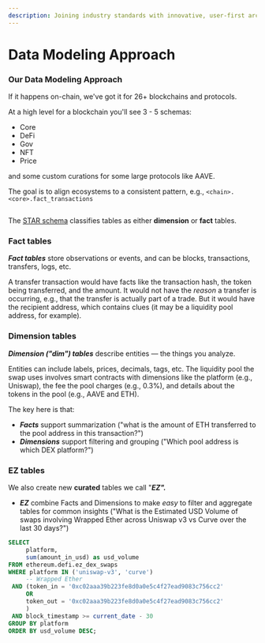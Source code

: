 ```yaml
---
description: Joining industry standards with innovative, user-first architectures
---
```


# Data Modeling Approach

### Our Data Modeling Approach

If it happens on-chain, we've got it for 26+ blockchains and protocols.&#x20;

At a high level for a blockchain you'll see 3 - 5 schemas:&#x20;

* Core
* DeFi
* Gov
* NFT
* Price&#x20;

and some custom curations for some large protocols like AAVE.&#x20;

The goal is to align ecosystems to a consistent pattern, e.g., `<chain>.<core>.fact_transactions`

<figure><img src="../.gitbook/assets/Screenshot 2023-10-26 at 4.38.47 PM.png" alt=""><figcaption></figcaption></figure>

The [STAR schema](https://en.wikipedia.org/wiki/Star\_schema) classifies tables as either **dimension** or **fact** tables.

### **Fact tables**

_**Fact tables**_ store observations or events, and can be blocks, transactions, transfers, logs, etc.&#x20;

A transfer transaction would have facts like the transaction hash, the token being transferred, and the amount. It would not have the _reason_ a transfer is occurring, e.g., that the transfer is actually part of a trade. But it would have the recipient address, which contains clues (it may be a liquidity pool address, for example).&#x20;

### Dimension tables

_**Dimension ("dim") tables**_ describe entities — the things you analyze.&#x20;

Entities can include labels, prices, decimals, tags, etc. The liquidity pool the swap uses involves smart contracts with dimensions like the platform (e.g., Uniswap), the fee the pool charges (e.g., 0.3%), and details about the tokens in the pool (e.g., AAVE and ETH).&#x20;

The key here is that:

* _**Facts**_ support summarization ("what is the amount of ETH transferred to the pool address in this transaction?")
* _**Dimensions**_ support filtering and grouping ("Which pool address is which DEX platform?")

### EZ tables

We also create new **curated** tables we call "_**EZ".**_

* _**EZ**_ combine Facts and Dimensions to make _easy_ to filter and aggregate tables for common insights ("What is the Estimated USD Volume of swaps involving Wrapped Ether across Uniswap v3 vs Curve over the last 30 days?")

```sql
SELECT 
     platform,
     sum(amount_in_usd) as usd_volume
FROM ethereum.defi.ez_dex_swaps 
WHERE platform IN ('uniswap-v3', 'curve')
     -- Wrapped Ether
 AND (token_in = '0xc02aaa39b223fe8d0a0e5c4f27ead9083c756cc2'
     OR 
     token_out = '0xc02aaa39b223fe8d0a0e5c4f27ead9083c756cc2'
     )
 AND block_timestamp >= current_date - 30
GROUP BY platform
ORDER BY usd_volume DESC;
```

